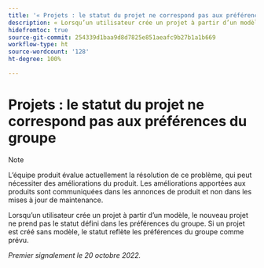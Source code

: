 ```yaml
---
title: '« Projets : le statut du projet ne correspond pas aux préférences du groupe »'
description: « Lorsqu’un utilisateur crée un projet à partir d’un modèle, le nouveau projet ne prend pas le statut défini dans les préférences du groupe. Si un projet est créé sans modèle, le statut reflète les préférences du groupe comme prévu. »
hidefromtoc: true
source-git-commit: 254339d1baa9d8d7825e851aeafc9b27b1a1b669
workflow-type: ht
source-wordcount: '128'
ht-degree: 100%

---
```



# Projets : le statut du projet ne correspond pas aux préférences du groupe

>[!NOTE]
>
>L’équipe produit évalue actuellement la résolution de ce problème, qui peut nécessiter des améliorations du produit. Les améliorations apportées aux produits sont communiquées dans les annonces de produit et non dans les mises à jour de maintenance.

Lorsqu’un utilisateur crée un projet à partir d’un modèle, le nouveau projet ne prend pas le statut défini dans les préférences du groupe. Si un projet est créé sans modèle, le statut reflète les préférences du groupe comme prévu.

_Premier signalement le 20 octobre 2022._


